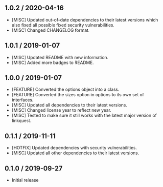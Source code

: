 ## 1.0.2 / 2020-04-16
- [MISC] Updated out-of-date dependencies to their latest versions which also fixed all possible fixed security vulnerabilities.
- [MISC] Changed CHANGELOG format.

## 1.0.1 / 2019-01-07
- [MISC] Updated README with new information.
- [MISC] Added more badges to README.

## 1.0.0 / 2019-01-07
- [FEATURE] Converted the options object into a class.
- [FEATURE] Converted the sizes option in options to its own set of interfaces.
- [MISC] Updated all dependencies to their latest versions.
- [MISC] Changed license year to reflect new year.
- [MISC] Tested to make sure it still works with the latest major version of linkquest.

## 0.1.1 / 2019-11-11
- [HOTFIX] Updated dependencies with security vulnerabilities.
- [MISC] Updated all other dependencies to their latest versions.

## 0.1.0 / 2019-09-27
- Initial release